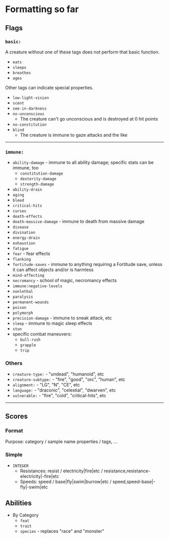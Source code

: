 # Formatting so far

## Flags

### `basic:`

A creature without one of these tags does not perform that basic function.

* `eats`
* `sleeps`
* `breathes`
* `ages`

Other tags can indicate special properties.

* `low-light-vision`
* `scent`
* `see-in-darkness`
* `no-unconscious`
  * The creature can't go unconscious and is destroyed at 0 hit points
* `no-constitution`
* `blind`
  * The creature is immune to gaze attacks and the like

---

### `immune:`

* `ability-damage` - immune to all ability damage; specific stats can be immune, too
  * `constitution-damage`
  * `dexterity-damage`
  * `strength-damage`
* `ability-drain`
* `aging`
* `bleed`
* `critical-hits`
* `curses`
* `death-effects`
* `death-massive-damage` - immune to death from massive damage
* `disease`
* `divination`
* `energy-drain`
* `exhaustion`
* `fatigue`
* `fear` - fear effects
* `flanking`
* `fortitude-saves` - immune to anything requiring a Fortitude save, unless it can affect objects and/or is harmless
* `mind-affecting`
* `necromancy` - school of magic, necromancy effects
* `immune:negative-levels`
* `nonlethal`
* `paralysis`
* `permanent-wounds`
* `poison`
* `polymorph`
* `precision-damage` - immune to sneak attack, etc
* `sleep` - immune to magic sleep effects
* `stun`
* specific combat maneuvers:
  * `bull-rush`
  * `grapple`
  * `trip`

### Others

* `creature-type:` - "undead", "humanoid", etc
* `creature-subtype:` - "fire", "good", "orc", "human", etc
* `alignment:` - "LG", "N", "CE", etc
* `language:` - "draconic", "celestial", "dwarven", etc
* `vulnerable:` - "fire", "cold", "critical-hits", etc

---

## Scores

### Format

Purpose: category / sample name properties / tags, ...

### Simple

* `INTEGER`
  * Resistances: resist / electricity|fire|etc / resistance,resistance-electricity|-fire|etc
  * Speeds: speed / base|fly|swim|burrow|etc / speed,speed-base|-fly|-swim|etc

## Abilities

* By Category
  * `feat`
  * `trait`
  * `species` - replaces "race" and "monster"
